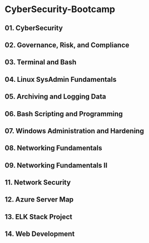 # CyberSecurity-Bootcamp

## 01. CyberSecurity

## 02. Governance, Risk, and Compliance

## 03. Terminal and Bash

## 04. Linux SysAdmin Fundamentals

## 05. Archiving and Logging Data

## 06. Bash Scripting and Programming

## 07. Windows Administration and Hardening

## 08. Networking Fundamentals

## 09. Networking Fundamentals II

## 11. Network Security

## 12. Azure Server Map

## 13. ELK Stack Project

## 14. Web Development

